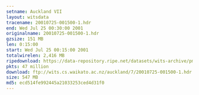 ```yaml
---
setname: Auckland VII
layout: witsdata
tracename: 20010725-001500-1.hdr
end: Wed Jul 25 00:30:00 2001
originalname: 20010725-001500-1.hdr
gzsize: 151 MB
len: 0:15:00
start: Wed Jul 25 00:15:00 2001
totalwirelen: 2,416 MB
ripedownload: https://data-repository.ripe.net/datasets/wits-archive/pma/long/auck/7//20010725-001500-1.hdr.gz
pkts: 47 million
download: ftp://wits.cs.waikato.ac.nz/auckland/7/20010725-001500-1.hdr.gz
size: 547 MB
md5: ecd514fe992445a21033253ced4d31f0
---
```

